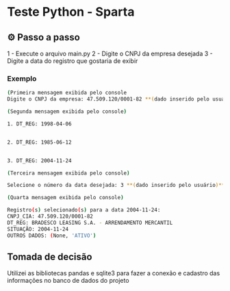 # Teste Python - Sparta

## ⚙️ Passo a passo

1 - Execute o arquivo main.py
2 - Digite o CNPJ da empresa desejada
3 - Digite a data do registro que gostaria de exibir

### Exemplo

```bash
(Primeira mensagem exibida pelo console
Digite o CNPJ da empresa: 47.509.120/0001-82 **(dado inserido pelo usuário)**

(Segunda mensagem exibida pelo console)

1. DT_REG: 1998-04-06


2. DT_REG: 1985-06-12


3. DT_REG: 2004-11-24

(Terceira mensagem exibida pelo console)

Selecione o número da data desejada: 3 **(dado inserido pelo usuário)**

(Quarta mensagem exibida pelo console)

Registro(s) selecionado(s) para a data 2004-11-24:
CNPJ_CIA: 47.509.120/0001-82
DT_REG: BRADESCO LEASING S.A. - ARRENDAMENTO MERCANTIL
SITUAÇÃO: 2004-11-24
OUTROS DADOS: (None, 'ATIVO')
```

## Tomada de decisão

Utilizei as bibliotecas pandas e sqlite3 para fazer a conexão e cadastro das informações no banco de dados do projeto
